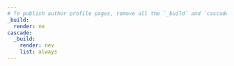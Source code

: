 ```yaml
---
# To publish author profile pages, remove all the `_build` and `cascade` settings below.
_build:
  render: ne
cascade:
  _build:
    render: nev
    list: always
---
```

